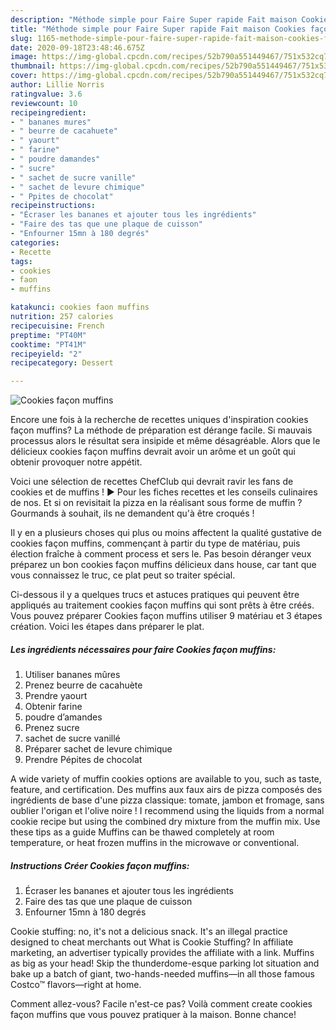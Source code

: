 ```yaml
---
description: "Méthode simple pour Faire Super rapide Fait maison Cookies façon muffins"
title: "Méthode simple pour Faire Super rapide Fait maison Cookies façon muffins"
slug: 1165-methode-simple-pour-faire-super-rapide-fait-maison-cookies-facon-muffins
date: 2020-09-18T23:48:46.675Z
image: https://img-global.cpcdn.com/recipes/52b790a551449467/751x532cq70/cookies-facon-muffins-photo-principale-de-la-recette.jpg
thumbnail: https://img-global.cpcdn.com/recipes/52b790a551449467/751x532cq70/cookies-facon-muffins-photo-principale-de-la-recette.jpg
cover: https://img-global.cpcdn.com/recipes/52b790a551449467/751x532cq70/cookies-facon-muffins-photo-principale-de-la-recette.jpg
author: Lillie Norris
ratingvalue: 3.6
reviewcount: 10
recipeingredient:
- " bananes mures"
- " beurre de cacahuete"
- " yaourt"
- " farine"
- " poudre damandes"
- " sucre"
- " sachet de sucre vanille"
- " sachet de levure chimique"
- " Ppites de chocolat"
recipeinstructions:
- "Écraser les bananes et ajouter tous les ingrédients"
- "Faire des tas que une plaque de cuisson"
- "Enfourner 15mn à 180 degrés"
categories:
- Recette
tags:
- cookies
- faon
- muffins

katakunci: cookies faon muffins 
nutrition: 257 calories
recipecuisine: French
preptime: "PT40M"
cooktime: "PT41M"
recipeyield: "2"
recipecategory: Dessert

---
```



![Cookies façon muffins](https://img-global.cpcdn.com/recipes/52b790a551449467/751x532cq70/cookies-facon-muffins-photo-principale-de-la-recette.jpg)

Encore une fois à la recherche de recettes uniques d'inspiration cookies façon muffins? La méthode de préparation est dérange facile. Si mauvais processus alors le résultat sera insipide et même désagréable. Alors que le délicieux cookies façon muffins devrait avoir un arôme et un goût qui obtenir provoquer notre appétit.

Voici une sélection de recettes ChefClub qui devrait ravir les fans de cookies et de muffins ! ► Pour les fiches recettes et les conseils culinaires de nos. Et si on revisitait la pizza en la réalisant sous forme de muffin ? Gourmands à souhait, ils ne demandent qu&#39;à être croqués !

Il y en a plusieurs choses qui plus ou moins affectent la qualité gustative de cookies façon muffins, commençant à partir du type de matériau, puis élection fraîche à comment process et sers le. Pas besoin déranger veux préparez un bon cookies façon muffins délicieux dans house, car tant que vous connaissez le truc, ce plat peut so traiter spécial.


Ci-dessous il y a quelques trucs et astuces pratiques qui peuvent être appliqués au traitement cookies façon muffins qui sont prêts à être créés. Vous pouvez préparer Cookies façon muffins utiliser 9 matériau et 3 étapes création. Voici les étapes dans préparer le plat.

<!--inarticleads1-->

##### Les ingrédients nécessaires pour faire Cookies façon muffins:

1. Utiliser  bananes mûres
1. Prenez  beurre de cacahuète
1. Prendre  yaourt
1. Obtenir  farine
1.   poudre d’amandes
1. Prenez  sucre
1.   sachet de sucre vanillé
1. Préparer  sachet de levure chimique
1. Prendre  Pépites de chocolat


A wide variety of muffin cookies options are available to you, such as taste, feature, and certification. Des muffins aux faux airs de pizza composés des ingrédients de base d&#39;une pizza classique: tomate, jambon et fromage, sans oublier l&#39;origan et l&#39;olive noire ! I recommend using the liquids from a normal cookie recipe but using the combined dry mixture from the muffin mix. Use these tips as a guide Muffins can be thawed completely at room temperature, or heat frozen muffins in the microwave or conventional. 

<!--inarticleads2-->

##### Instructions Créer Cookies façon muffins:

1. Écraser les bananes et ajouter tous les ingrédients
1. Faire des tas que une plaque de cuisson
1. Enfourner 15mn à 180 degrés


Cookie stuffing: no, it&#39;s not a delicious snack. It&#39;s an illegal practice designed to cheat merchants out What is Cookie Stuffing? In affiliate marketing, an advertiser typically provides the affiliate with a link. Muffins as big as your head! Skip the thunderdome-esque parking lot situation and bake up a batch of giant, two-hands-needed muffins—in all those famous Costco™ flavors—right at home. 


Comment allez-vous? Facile n'est-ce pas? Voilà comment create cookies façon muffins que vous pouvez pratiquer à la maison. Bonne chance!
